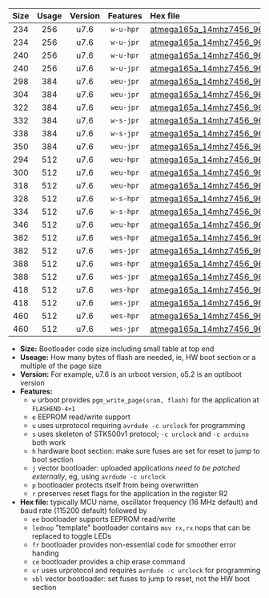 |Size|Usage|Version|Features|Hex file|
|:-:|:-:|:-:|:-:|:--|
|234|256|u7.6|`w-u-hpr`|[atmega165a_14mhz7456_9600bps_ur.hex](https://raw.githubusercontent.com/stefanrueger/urboot/main/atmega165a_14mhz7456_9600bps_ur.hex)|
|234|256|u7.6|`w-u-jpr`|[atmega165a_14mhz7456_9600bps_ur_vbl.hex](https://raw.githubusercontent.com/stefanrueger/urboot/main/atmega165a_14mhz7456_9600bps_ur_vbl.hex)|
|240|256|u7.6|`w-u-hpr`|[atmega165a_14mhz7456_9600bps_lednop_ur.hex](https://raw.githubusercontent.com/stefanrueger/urboot/main/atmega165a_14mhz7456_9600bps_lednop_ur.hex)|
|240|256|u7.6|`w-u-jpr`|[atmega165a_14mhz7456_9600bps_lednop_ur_vbl.hex](https://raw.githubusercontent.com/stefanrueger/urboot/main/atmega165a_14mhz7456_9600bps_lednop_ur_vbl.hex)|
|298|384|u7.6|`weu-jpr`|[atmega165a_14mhz7456_9600bps_ee_ur_vbl.hex](https://raw.githubusercontent.com/stefanrueger/urboot/main/atmega165a_14mhz7456_9600bps_ee_ur_vbl.hex)|
|304|384|u7.6|`weu-jpr`|[atmega165a_14mhz7456_9600bps_ee_lednop_ur_vbl.hex](https://raw.githubusercontent.com/stefanrueger/urboot/main/atmega165a_14mhz7456_9600bps_ee_lednop_ur_vbl.hex)|
|322|384|u7.6|`weu-jpr`|[atmega165a_14mhz7456_9600bps_ee_lednop_fr_ur_vbl.hex](https://raw.githubusercontent.com/stefanrueger/urboot/main/atmega165a_14mhz7456_9600bps_ee_lednop_fr_ur_vbl.hex)|
|332|384|u7.6|`w-s-jpr`|[atmega165a_14mhz7456_9600bps_vbl.hex](https://raw.githubusercontent.com/stefanrueger/urboot/main/atmega165a_14mhz7456_9600bps_vbl.hex)|
|338|384|u7.6|`w-s-jpr`|[atmega165a_14mhz7456_9600bps_lednop_vbl.hex](https://raw.githubusercontent.com/stefanrueger/urboot/main/atmega165a_14mhz7456_9600bps_lednop_vbl.hex)|
|350|384|u7.6|`weu-jpr`|[atmega165a_14mhz7456_9600bps_ee_lednop_fr_ce_ur_vbl.hex](https://raw.githubusercontent.com/stefanrueger/urboot/main/atmega165a_14mhz7456_9600bps_ee_lednop_fr_ce_ur_vbl.hex)|
|294|512|u7.6|`weu-hpr`|[atmega165a_14mhz7456_9600bps_ee_ur.hex](https://raw.githubusercontent.com/stefanrueger/urboot/main/atmega165a_14mhz7456_9600bps_ee_ur.hex)|
|300|512|u7.6|`weu-hpr`|[atmega165a_14mhz7456_9600bps_ee_lednop_ur.hex](https://raw.githubusercontent.com/stefanrueger/urboot/main/atmega165a_14mhz7456_9600bps_ee_lednop_ur.hex)|
|318|512|u7.6|`weu-hpr`|[atmega165a_14mhz7456_9600bps_ee_lednop_fr_ur.hex](https://raw.githubusercontent.com/stefanrueger/urboot/main/atmega165a_14mhz7456_9600bps_ee_lednop_fr_ur.hex)|
|328|512|u7.6|`w-s-hpr`|[atmega165a_14mhz7456_9600bps.hex](https://raw.githubusercontent.com/stefanrueger/urboot/main/atmega165a_14mhz7456_9600bps.hex)|
|334|512|u7.6|`w-s-hpr`|[atmega165a_14mhz7456_9600bps_lednop.hex](https://raw.githubusercontent.com/stefanrueger/urboot/main/atmega165a_14mhz7456_9600bps_lednop.hex)|
|346|512|u7.6|`weu-hpr`|[atmega165a_14mhz7456_9600bps_ee_lednop_fr_ce_ur.hex](https://raw.githubusercontent.com/stefanrueger/urboot/main/atmega165a_14mhz7456_9600bps_ee_lednop_fr_ce_ur.hex)|
|382|512|u7.6|`wes-hpr`|[atmega165a_14mhz7456_9600bps_ee.hex](https://raw.githubusercontent.com/stefanrueger/urboot/main/atmega165a_14mhz7456_9600bps_ee.hex)|
|382|512|u7.6|`wes-jpr`|[atmega165a_14mhz7456_9600bps_ee_vbl.hex](https://raw.githubusercontent.com/stefanrueger/urboot/main/atmega165a_14mhz7456_9600bps_ee_vbl.hex)|
|388|512|u7.6|`wes-hpr`|[atmega165a_14mhz7456_9600bps_ee_lednop.hex](https://raw.githubusercontent.com/stefanrueger/urboot/main/atmega165a_14mhz7456_9600bps_ee_lednop.hex)|
|388|512|u7.6|`wes-jpr`|[atmega165a_14mhz7456_9600bps_ee_lednop_vbl.hex](https://raw.githubusercontent.com/stefanrueger/urboot/main/atmega165a_14mhz7456_9600bps_ee_lednop_vbl.hex)|
|418|512|u7.6|`wes-hpr`|[atmega165a_14mhz7456_9600bps_ee_lednop_fr.hex](https://raw.githubusercontent.com/stefanrueger/urboot/main/atmega165a_14mhz7456_9600bps_ee_lednop_fr.hex)|
|418|512|u7.6|`wes-jpr`|[atmega165a_14mhz7456_9600bps_ee_lednop_fr_vbl.hex](https://raw.githubusercontent.com/stefanrueger/urboot/main/atmega165a_14mhz7456_9600bps_ee_lednop_fr_vbl.hex)|
|460|512|u7.6|`wes-hpr`|[atmega165a_14mhz7456_9600bps_ee_lednop_fr_ce.hex](https://raw.githubusercontent.com/stefanrueger/urboot/main/atmega165a_14mhz7456_9600bps_ee_lednop_fr_ce.hex)|
|460|512|u7.6|`wes-jpr`|[atmega165a_14mhz7456_9600bps_ee_lednop_fr_ce_vbl.hex](https://raw.githubusercontent.com/stefanrueger/urboot/main/atmega165a_14mhz7456_9600bps_ee_lednop_fr_ce_vbl.hex)|

- **Size:** Bootloader code size including small table at top end
- **Useage:** How many bytes of flash are needed, ie, HW boot section or a multiple of the page size
- **Version:** For example, u7.6 is an urboot version, o5.2 is an optiboot version
- **Features:**
  + `w` urboot provides `pgm_write_page(sram, flash)` for the application at `FLASHEND-4+1`
  + `e` EEPROM read/write support
  + `u` uses urprotocol requiring `avrdude -c urclock` for programming
  + `s` uses skeleton of STK500v1 protocol; `-c urclock` and `-c arduino` both work
  + `h` hardware boot section: make sure fuses are set for reset to jump to boot section
  + `j` vector bootloader: uploaded applications *need to be patched externally*, eg, using `avrdude -c urclock`
  + `p` bootloader protects itself from being overwritten
  + `r` preserves reset flags for the application in the register R2
- **Hex file:** typically MCU name, oscillator frequency (16 MHz default) and baud rate (115200 default) followed by
  + `ee` bootloader supports EEPROM read/write
  + `lednop` "template" bootloader contains `mov rx,rx` nops that can be replaced to toggle LEDs
  + `fr` bootloader provides non-essential code for smoother error handing
  + `ce` bootloader provides a chip erase command
  + `ur` uses urprotocol and requires `avrdude -c urclock` for programming
  + `vbl` vector bootloader: set fuses to jump to reset, not the HW boot section
